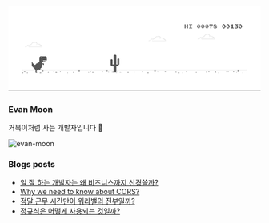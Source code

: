 ![dino.gif](./dino.gif)

### Evan Moon

거북이처럼 사는 개발자입니다 🐢

<img src="https://komarev.com/ghpvc/?username=evan-moon&label=Profile%20views&color=0e75b6&style=flat" alt="evan-moon" />

### Blogs posts

<!-- BLOG-POST-LIST:START -->
- [일 잘 하는 개발자는 왜 비즈니스까지 신경쓸까?](https://evan-moon.github.io/2020/10/24/buisiness-with-programming/)
- [Why we need to know about CORS?](https://evan-moon.github.io/2020/05/21/about-cors/en/)
- [정말 근무 시간만이 워라밸의 전부일까?](https://evan-moon.github.io/2020/09/27/work-life-balance/)
- [정규식은 어떻게 사용되는 것일까?](https://evan-moon.github.io/2020/08/15/regex-example/)
<!-- BLOG-POST-LIST:END -->
